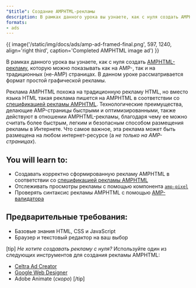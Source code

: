 ```yaml
---
"$title": Создание AMPHTML-рекламы
description: В рамках данного урока вы узнаете, как с нуля создать AMPHTML-рекламу, которую можно показывать как на AMP-, так и на традиционных (не-AMP) страницах.
formats:
- ads
---
```


{{ image('/static/img/docs/ads/amp-ad-framed-final.png', 597, 1240, align='right third', caption='Completed AMPHTML image ad') }}

В рамках данного урока вы узнаете, как с нуля создать [AMPHTML-рекламу](../../../../documentation/guides-and-tutorials/learn/intro-to-amphtml-ads.md), которую можно показывать как на AMP-, так и на традиционных (не-AMP) страницах. В данном уроке рассматривается формат простой графической рекламы.

Реклама AMPHTML похожа на традиционную рекламу HTML, но вместо языка HTML такая реклама пишется на AMPHTML в соответствии со [спецификацией рекламы AMPHTML](../../../../documentation/guides-and-tutorials/learn/a4a_spec.md). Технологические преимущества, делающие AMP-страницы быстрыми и оптимизированными, также действуют в отношении AMPHTML-рекламы, благодаря чему ее можно считать более быстрым, легким и безопасным способом размещения рекламы в Интернете. Что самое важное, эта реклама может быть размещена на любом интернет-ресурсе (а *не только на AMP-страницах*).

## You will learn to:

- Создавать корректно сформированную рекламу AMPHTML в соответствии со [спецификацией рекламы AMPHTML](../../../../documentation/guides-and-tutorials/learn/a4a_spec.md)
- Отслеживать просмотры рекламы с помощью компонента [`amp-pixel`](../../../../documentation/components/reference/amp-pixel.md)
- Проверять синтаксис рекламы AMPHTML с помощью [AMP-валидатора](https://validator.ampproject.org/#htmlFormat=AMP4ADS)

## Предварительные требования:

- Базовые знания HTML, CSS и JavaScript
- Браузер и текстовый редактор на ваш выбор

[tip] *Не хотите создавать рекламу с нуля?* Используйте один из следующих инструментов для создания рекламы AMPHTML:

- [Celtra Ad Creator](http://www.prnewswire.com/news-releases/celtra-partners-with-the-amp-project-showcases-amp-ad-creation-at-google-io-event-300459514.html)
- [Google Web Designer](https://support.google.com/webdesigner/answer/7529856)
- Adobe Animate (*скоро*) [/tip]
